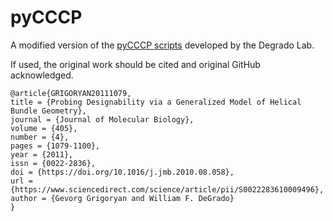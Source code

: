 # pyCCCP
A modified version of the [pyCCCP scripts](https://github.com/degrado-lab/PyCCCP/tree/main) developed by the Degrado Lab. 

If used, the original work should be cited and original GitHub acknowledged.

```
@article{GRIGORYAN20111079,
title = {Probing Designability via a Generalized Model of Helical Bundle Geometry},
journal = {Journal of Molecular Biology},
volume = {405},
number = {4},
pages = {1079-1100},
year = {2011},
issn = {0022-2836},
doi = {https://doi.org/10.1016/j.jmb.2010.08.058},
url = {https://www.sciencedirect.com/science/article/pii/S0022283610009496},
author = {Gevorg Grigoryan and William F. DeGrado}
}
```

